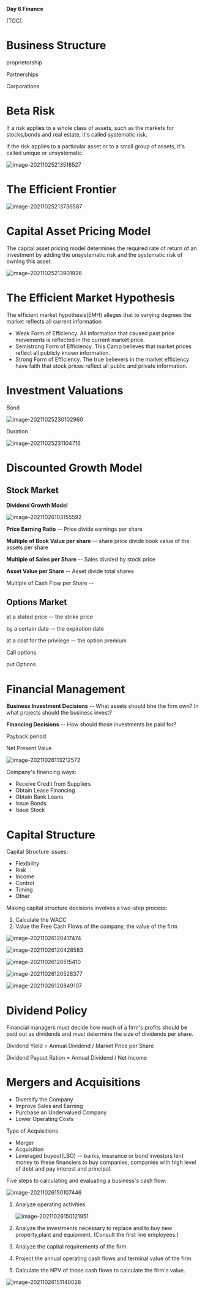 **Day 6 Finance**

[TOC]

# Business Structure

proprietorship

Partnerships

Corporations

# Beta Risk

If a risk applies to a whole class of assets, such as the markets for stocks,bonds and real estate, it's called systematic risk.

if the risk applies to a particular asset or to a small group of assets, it's called unique or unsystematic.

![image-20211025213518527](C:\Users\DELL\AppData\Roaming\Typora\typora-user-images\image-20211025213518527.png)

# The Efficient Frontier

![image-20211025213736587](C:\Users\DELL\AppData\Roaming\Typora\typora-user-images\image-20211025213736587.png)

# Capital Asset Pricing Model

The capital asset pricing model determines the required rate of return of an investment by adding the unsystematic risk and the systematic risk of owning this asset.

![image-20211025213901926](C:\Users\DELL\AppData\Roaming\Typora\typora-user-images\image-20211025213901926.png)

# The Efficient Market Hypothesis

The efficient market hypothesis(EMH) alleges that to varying degrees the market reflects all current information

- Weak Form of Efficiency. All information that caused past price movements is reflected in the current market price.
- Semistrong Form of Efficiency. This Camp believes that market prices reflect all publicly known information.
- Strong Form of Efficiency. The true believers in the market efficiency have faith that stock prices reflect all public and private information.

# Investment Valuations

Bond

![image-20211025230102960](C:\Users\DELL\AppData\Roaming\Typora\typora-user-images\image-20211025230102960.png)

Duration

![image-20211025231104716](C:\Users\DELL\AppData\Roaming\Typora\typora-user-images\image-20211025231104716.png)

# Discounted Growth Model

## Stock Market

**Dividend Growth Model**

![image-20211026103155592](C:\Users\DELL\AppData\Roaming\Typora\typora-user-images\image-20211026103155592.png)

**Price Earning Ratio** -- Price divide earnings per share

**Multiple of Book Value per share** -- share price divide book value of the assets per share

**Multiple of Sales per Share** -- Sales divided by stock price 

**Asset Value per Share** -- Asset divide total shares

Multiple of Cash Flow per Share -- 

## Options Market

at a stated price -- the strike price

by a certain date -- the expiration date

at a cost for the privilege -- the option premium



Call options

put Options

# Financial Management

**Business Investment Decisions** -- What assets should bhe the firm own? In what projects should the business invest?

**Financing Decisions** -- How should those investments be paid for?



Payback period

Net Present Value

![image-20211026113212572](C:\Users\DELL\AppData\Roaming\Typora\typora-user-images\image-20211026113212572.png)

Company's financing ways:

- Receive Credit from Suppliers
- Obtain Lease Financing
- Obtain Bank Loans
- Issue Bonds
- Issue Stock

# Capital Structure

Capital Structure issues:

- Flexibility
- Risk
- Income
- Control
- Timing
- Other

Making capital structure decisions involves a two-step process:

1. Calculate the WACC
2. Value the Free Cash Flows of the company, the value of the firm

![image-20211026120417474](C:\Users\DELL\AppData\Roaming\Typora\typora-user-images\image-20211026120417474.png)

![image-20211026120428583](C:\Users\DELL\AppData\Roaming\Typora\typora-user-images\image-20211026120428583.png)

![image-20211026120515410](C:\Users\DELL\AppData\Roaming\Typora\typora-user-images\image-20211026120515410.png)

![image-20211026120528377](C:\Users\DELL\AppData\Roaming\Typora\typora-user-images\image-20211026120528377.png)

![image-20211026120849107](C:\Users\DELL\AppData\Roaming\Typora\typora-user-images\image-20211026120849107.png)

# Dividend Policy

Financial managers must decide how much of a firm's profits should be paid out as dividends and must determine the size of dividends per share.



Dividend Yield = Annual Dividend / Market Price per Share

Dividend Payout Ration = Annual Dividend / Net Income

# Mergers and Acquisitions

- Diversify the Company
- Improve Sales and Earning
- Purchase an Undervalued Company
- Lower Operating Costs



Type of Acquisitions

- Merger
- Acquisition
- Leveraged buyout(LBO)  -- banks, insurance or bond investors lent money to these financiers to buy companies,  companies with high level of debt and pay interest and principal.

Five steps to calculating and evaluating a business's cash flow:

![image-20211026150107446](C:\Users\DELL\AppData\Roaming\Typora\typora-user-images\image-20211026150107446.png)

1. Analyze operating activities

   ![image-20211026150121951](C:\Users\DELL\AppData\Roaming\Typora\typora-user-images\image-20211026150121951.png)

2. Analyze the investments necessary to replace and to buy new property,plant and equipment. (Consult the first line employees.)

3. Analyze the capital requirements of the firm

4. Project the annual operating cash flows and terminal value of the firm

5. Calculate the  NPV of those cash flows to calculate the firm's value.

![image-20211026151140028](C:\Users\DELL\AppData\Roaming\Typora\typora-user-images\image-20211026151140028.png)

